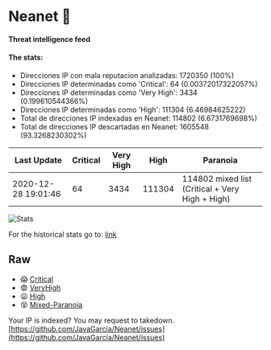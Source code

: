# Neanet :hocho:
#### Threat intelligence feed
#### The stats:

- Direcciones IP con mala reputacion analizadas: 1720350 (100%)
- Direcciones IP determinadas como 'Critical':  64 (0.00372017322057%)
- Direcciones IP determinadas como 'Very High':  3434 (0.199610544366%)
- Direcciones IP determinadas como 'High':  111304 (6.46984625222)
- Total de direcciones IP indexadas en Neanet:  114802 (6.6731769698%)
- Total de direcciones IP descartadas en Neanet:  1605548 (93.3268230302%)

| Last Update | Critical | Very High | High | Paranoia |
| --- | --- | --- | --- | --- |
| 2020-12-28 19:01:46 | 64 | 3434 | 111304 | 114802 mixed list (Critical + Very High + High)|

![Stats](https://docs.google.com/spreadsheets/d/e/2PACX-1vSnaNMIXVabIpDJjufMlzH7poXnshF3mgd8Is1g9ytUEzVsP5my4Trn8f-xkoLLQ38xpL3HtmUexLo6/pubchart?oid=501124687&format=image)

For the historical stats go to: [link](/stats.csv)
## Raw
- :scream: [Critical](https://raw.githubusercontent.com/JavaGarcia/Neanet/master/blacklists/neanet_critical.txt)
- :fearful: [VeryHigh](https://raw.githubusercontent.com/JavaGarcia/Neanet/master/blacklists/neanet_veryHigh.txtt)
- :frowning: [High](https://raw.githubusercontent.com/JavaGarcia/Neanet/master/blacklists/neanet_high.txt)
- :dizzy_face: [Mixed-Paranoia](https://raw.githubusercontent.com/JavaGarcia/Neanet/master/blacklists/neanet_all.txt)


Your IP is indexed? You may request to takedown. [https://github.com/JavaGarcia/Neanet/issues](https://github.com/JavaGarcia/Neanet/issues)



































































































































































































































































































































































































































































































































































































































































































































































































































































































































































































































































































































































































































































































































































































































































































































































































































































































































































































































































































































































































































































































































































































































































































































































































































































































































































































































































































































































































































































































































































































































































































































































































































